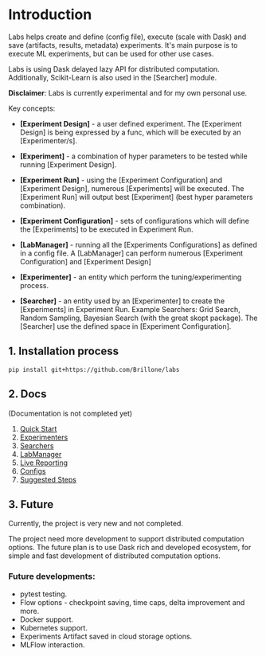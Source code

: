 # Introduction
Labs helps create and define (config file), execute (scale with Dask) and save (artifacts, results, metadata) 
experiments.
It's main purpose is to execute ML experiments, but can be used for other use cases.

Labs is using Dask delayed lazy API for distributed computation. Additionally, Scikit-Learn is also used in the 
[Searcher] module.

__Disclaimer__: Labs is currently experimental and for my own personal use.

Key concepts:
* __[Experiment Design]__ - a user defined experiment. The [Experiment Design] is being expressed by a func, which will be 
executed by an [Experimenter/s].

* __[Experiment]__ - a combination of hyper parameters to be tested while running [Experiment Design].

* __[Experiment Run]__ - using the [Experiment Configuration] and [Experiment Design], numerous [Experiments] will be 
executed. The [Experiment Run] will output best [Experiment] (best hyper parameters combination).

* __[Experiment Configuration]__ - sets of configurations which will define the [Experiments] to be executed in Experiment 
Run.

* __[LabManager]__ - running all the [Experiments Configurations] as defined in a config file. A [LabManager] can perform 
numerous [Experiment Configuration] and [Experiment Design]

* __[Experimenter]__ - an entity which perform the tuning/experimenting process. 

* __[Searcher]__ - an entity used by an [Experimenter] to create the [Experiments] in Experiment Run. 
Example Searchers: Grid Search, Random Sampling, Bayesian Search (with the great skopt package). The [Searcher] use the 
defined space in [Experiment Configuration].

## 1. Installation process
```shell
pip install git+https://github.com/Brillone/labs
```

## 2. Docs
(Documentation is not completed yet)
1. [Quick Start](https://github.com/Brillone/labs/blob/master/Docs/Quick%20Start.md)
2. [Experimenters](https://github.com/Brillone/labs/blob/master/Docs/Experimenters.md)
3. [Searchers](https://github.com/Brillone/labs/blob/master/Docs/Searchers.md)
4. [LabManager](https://github.com/Brillone/labs/blob/master/Docs/LabManager.md)
5. [Live Reporting](https://github.com/Brillone/labs/blob/master/Docs/Live%20Reporting.md)
6. [Configs](https://github.com/Brillone/labs/blob/master/Docs/Configs.md)
7. [Suggested Steps](https://github.com/Brillone/labs/blob/master/Docs/Suggested%20Steps.md)

## 3. Future
Currently, the project is very new and not completed.

The project need more development to support distributed computation options. 
The future plan is to use Dask rich and developed ecosystem, for simple and fast development of distributed computation
options. 

### Future developments:
* pytest testing.
* Flow options - checkpoint saving, time caps, delta improvement and more.
* Docker support.
* Kubernetes support.  
* Experiments Artifact saved in cloud storage options.
* MLFlow interaction.

